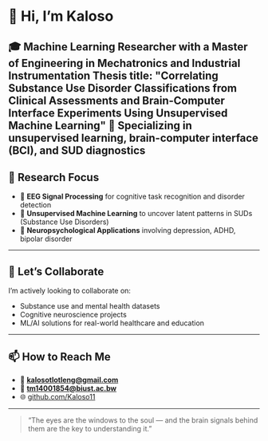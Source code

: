 # 👋 Hi, I’m Kaloso

🎓 Machine Learning Researcher with a Master of Engineering in Mechatronics and Industrial Instrumentation
  Thesis title: "Correlating Substance Use Disorder Classifications from Clinical Assessments and Brain-Computer Interface Experiments Using Unsupervised Machine Learning"
🧠 Specializing in **unsupervised learning**, **brain-computer interface (BCI)**, and **SUD diagnostics**  
---
## 🔬 Research Focus
- 🧠 **EEG Signal Processing** for cognitive task recognition and disorder detection
- 🧪 **Unsupervised Machine Learning** to uncover latent patterns in SUDs (Substance Use Disorders)
- 🧬 **Neuropsychological Applications** involving depression, ADHD, bipolar disorder
---
## 🤝 Let’s Collaborate

I’m actively looking to collaborate on:
- Substance use and mental health datasets
- Cognitive neuroscience projects
- ML/AI solutions for real-world healthcare and education
---
## 📫 How to Reach Me

- 📧 **kalosotlotleng@gmail.com**  
- 🏫 **tm14001854@biust.ac.bw**  
- 🌐 [github.com/Kaloso11](https://github.com/Kaloso11)
---
> “The eyes are the windows to the soul — and the brain signals behind them are the key to understanding it.”


